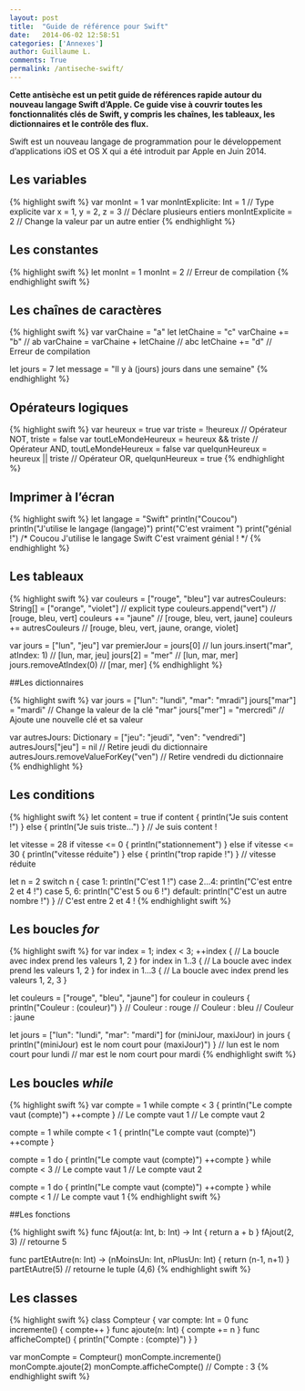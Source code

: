```yaml
---
layout: post
title:  "Guide de référence pour Swift"
date:   2014-06-02 12:58:51
categories: ['Annexes']
author: Guillaume L.
comments: True
permalink: /antiseche-swift/
---
```


**Cette antisèche est un petit guide de références rapide autour du nouveau langage Swift d’Apple. Ce guide vise à couvrir toutes les fonctionnalités clés de Swift, y compris les chaînes, les tableaux, les dictionnaires et le contrôle des flux.**

Swift est un nouveau langage de programmation pour le développement d’applications iOS et OS X qui a été introduit par Apple en Juin 2014.

## Les variables

{% highlight swift %}
var monInt = 1
var monIntExplicite: Int = 1 // Type explicite
var x = 1, y = 2, z = 3 // Déclare plusieurs entiers
monIntExplicite = 2 // Change la valeur par un autre entier
{% endhighlight %}

## Les constantes

{% highlight swift %}
let monInt = 1
monInt = 2 // Erreur de compilation
{% endhighlight swift %}

## Les chaînes de caractères

{% highlight swift %}
var varChaine = "a"
let letChaine = "c"
varChaine += "b" // ab
varChaine = varChaine + letChaine // abc
letChaine += "d" // Erreur de compilation

let jours = 7
let message = "Il y à \(jours) jours dans une semaine"
{% endhighlight %}

## Opérateurs logiques

{% highlight swift %}
var heureux = true
var triste = !heureux // Opérateur NOT, triste = false
var toutLeMondeHeureux = heureux && triste 
// Opérateur AND, toutLeMondeHeureux = false
var quelqunHeureux = heureux || triste // Opérateur OR, quelqunHeureux = true
{% endhighlight %}

## Imprimer à l’écran

{% highlight swift %}
let langage = "Swift"
println("Coucou")
println("J'utilise le langage \(langage)")
print("C'est vraiment ")
print("génial !")
/*  Coucou
    J'utilise le langage Swift
    C'est vraiment génial ! */
{% endhighlight %}

## Les tableaux

{% highlight swift %}
var couleurs = ["rouge", "bleu"]
var autresCouleurs: String[] = ["orange", "violet"] // explicit type
couleurs.append("vert") // [rouge, bleu, vert]
couleurs += "jaune" // [rouge, bleu, vert, jaune]
couleurs += autresCouleurs // [rouge, bleu, vert, jaune, orange, violet]

var jours = ["lun", "jeu"]
var premierJour = jours[0] // lun
jours.insert("mar", atIndex: 1) // [lun, mar, jeu]
jours[2] = "mer" // [lun, mar, mer]
jours.removeAtIndex(0) // [mar, mer]
{% endhighlight %}

##Les dictionnaires

{% highlight swift %}
var jours = ["lun": "lundi", "mar": "mradi"]
jours["mar"] = "mardi" // Change la valeur de la clé "mar"
jours["mer"] = "mercredi" // Ajoute une nouvelle clé et sa valeur

var autresJours: Dictionary = ["jeu": "jeudi", "ven": "vendredi"]
autresJours["jeu"] = nil // Retire jeudi du dictionnaire
autresJours.removeValueForKey("ven") // Retire vendredi du dictionnaire
{% endhighlight %}

## Les conditions

{% highlight swift %}
let content = true
if content {
    println("Je suis content !")
} else {
    println("Je suis triste...")
}
// Je suis content !

let vitesse = 28
if vitesse <= 0 {
    println("stationnement")
} else if vitesse <= 30 {
    println("vitesse réduite")
} else {
    println("trop rapide !")
}
// vitesse réduite

let n = 2
switch n {
case 1:
    println("C'est 1 !")
case 2...4:
    println("C'est entre 2 et 4 !")
case 5, 6:
    println("C'est 5 ou 6 !")
default:
    println("C'est un autre nombre !")
}
// C'est entre 2 et 4 !
{% endhighlight swift %}

## Les boucles *for*

{% highlight swift %}
for var index = 1; index < 3; ++index {
    // La boucle avec index prend les valeurs 1, 2 
}
for index in 1..3 {
    // La boucle avec index prend les valeurs 1, 2
}
for index in 1...3 { 
    // La boucle avec index prend les valeurs 1, 2, 3
}

let couleurs = ["rouge", "bleu", "jaune"]
for couleur in couleurs {
    println("Couleur : \(couleur)")
}
// Couleur : rouge
// Couleur : bleu
// Couleur : jaune

let jours = ["lun": "lundi", "mar": "mardi"]
for (miniJour, maxiJour) in jours {
    println("\(miniJour) est le nom court pour \(maxiJour)")
}
// lun est le nom court pour lundi
// mar est le nom court pour mardi
{% endhighlight swift %}

## Les boucles *while*

{% highlight swift %}
var compte = 1
while compte < 3 {
    println("Le compte vaut \(compte)")
    ++compte
}
// Le compte vaut 1
// Le compte vaut 2

compte = 1
while compte < 1 {
    println("Le compte vaut \(compte)")
    ++compte
}


compte = 1
do {
    println("Le compte vaut \(compte)")
    ++compte
} while compte < 3
// Le compte vaut 1
// Le compte vaut 2

compte = 1
do {
    println("Le compte vaut \(compte)")
    ++compte
} while compte < 1
// Le compte vaut 1
{% endhighlight swift %}

##Les fonctions

{% highlight swift %}
func fAjout(a: Int, b: Int) -> Int {
  return a + b
}
fAjout(2, 3) // retourne 5

func partEtAutre(n: Int) -> (nMoinsUn: Int, nPlusUn: Int) {
  return (n-1, n+1)
}
partEtAutre(5) // retourne le tuple (4,6)
{% endhighlight swift %}

## Les classes

{% highlight swift %}
class Compteur {
  var compte: Int = 0
  func incremente() { 
    compte++
  }
  func ajoute(n: Int) {
    compte += n
  }
  func afficheCompte() {
    println("Compte : \(compte)")
  }
}

var monCompte = Compteur()
monCompte.incremente()
monCompte.ajoute(2)
monCompte.afficheCompte() // Compte : 3
{% endhighlight swift %}